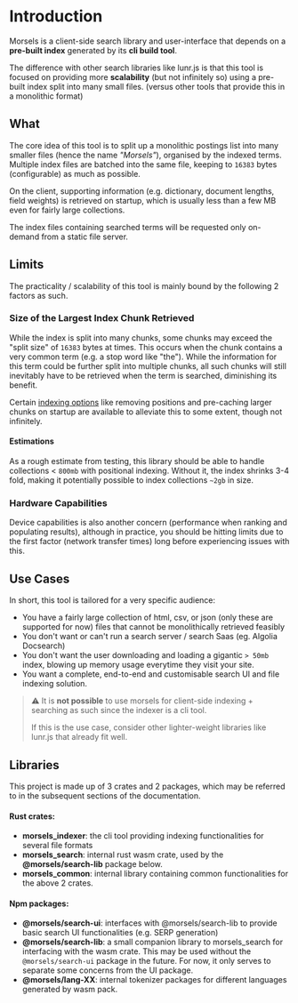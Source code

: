 # Introduction

Morsels is a client-side search library and user-interface that depends on a **pre-built index** generated by its **cli build tool**.

The difference with other search libraries like lunr.js is that this tool is focused on providing more **scalability** (but not infinitely so) using a pre-built index split into many small files. (versus other tools that provide this in a monolithic format)


## What

The core idea of this tool is to split up a monolithic postings list into many smaller files (hence the name *"Morsels"*), organised by the indexed terms. Multiple index files are batched into the same file, keeping to `16383` bytes (configurable) as much as possible.

On the client, supporting information (e.g. dictionary, document lengths, field weights) is retrieved on startup, which is usually less than a few MB even for fairly large collections.

The index files containing searched terms will be requested only on-demand from a static file server.


## Limits

The practicality / scalability of this tool is mainly bound by the following 2 factors as such.

### Size of the Largest Index Chunk Retrieved

While the index is split into many chunks, some chunks may exceed the "split size" of `16383` bytes at times. This occurs when the chunk contains a very common term (e.g. a stop word like "the"). While the information for this term could be further split into multiple chunks, all such chunks will still inevitably have to be retrieved when the term is searched, diminishing its benefit.

Certain [indexing options](./indexing_configuration.md) like removing positions and pre-caching larger chunks on startup are available to alleviate this to some extent, though not infinitely.

#### Estimations

As a rough estimate from testing, this library should be able to handle collections < `800mb` with positional indexing. Without it, the index shrinks 3-4 fold, making it potentially possible to index collections `~2gb` in size.


### Hardware Capabilities

Device capabilities is also another concern (performance when ranking and populating results), although in practice, you should be hitting limits due to the first factor (network transfer times) long before experiencing issues with this.


## Use Cases

In short, this tool is tailored for a very specific audience:
- You have a fairly large collection of html, csv, or json (only these are supported for now) files that cannot be monolithically retrieved feasibly
- You don't want or can't run a search server / search Saas (eg. Algolia Docsearch)
- You don't want the user downloading and loading a gigantic `> 50mb` index, blowing up memory usage everytime they visit your site.
- You want a complete, end-to-end and customisable search UI and file indexing solution.

> ⚠️ 
> It is **not possible** to use morsels for client-side indexing + searching as such since the indexer is a cli tool.
>
> If this is the use case, consider other lighter-weight libraries like lunr.js that already fit well.


## Libraries

This project is made up of 3 crates and 2 packages, which may be referred to in the subsequent sections of the documentation.

#### Rust crates:
- **morsels_indexer**: the cli tool providing indexing functionalities for several file formats
- **morsels_search**: internal rust wasm crate, used by the **@morsels/search-lib** package below.
- **morsels_common**: internal library containing common functionalities for the above 2 crates.

#### Npm packages:
- **@morsels/search-ui**: interfaces with @morsels/search-lib to provide basic search UI functionalities (e.g. SERP generation)
- **@morsels/search-lib**: a small companion library to morsels_search for interfacing with the wasm crate. This may be used without the `@morsels/search-ui` package in the future. For now, it only serves to separate some concerns from the UI package.
- **@morsels/lang-XX**: internal tokenizer packages for different languages generated by wasm pack.

